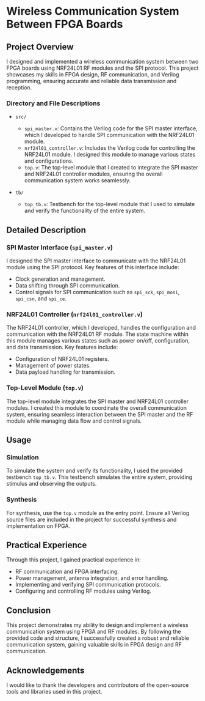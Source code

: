 # Wireless Communication System Between FPGA Boards

## Project Overview

I designed and implemented a wireless communication system between two FPGA boards using NRF24L01 RF modules and the SPI protocol. This project showcases my skills in FPGA design, RF communication, and Verilog programming, ensuring accurate and reliable data transmission and reception.


### Directory and File Descriptions

- `src/`
  - `spi_master.v`: Contains the Verilog code for the SPI master interface, which I developed to handle SPI communication with the NRF24L01 module.
  - `nrf24l01_controller.v`: Includes the Verilog code for controlling the NRF24L01 module. I designed this module to manage various states and configurations.
  - `top.v`: The top-level module that I created to integrate the SPI master and NRF24L01 controller modules, ensuring the overall communication system works seamlessly.

- `tb/`
  - `top_tb.v`: Testbench for the top-level module that I used to simulate and verify the functionality of the entire system.

## Detailed Description

### SPI Master Interface (`spi_master.v`)

I designed the SPI master interface to communicate with the NRF24L01 module using the SPI protocol. Key features of this interface include:
- Clock generation and management.
- Data shifting through SPI communication.
- Control signals for SPI communication such as `spi_sck`, `spi_mosi`, `spi_csn`, and `spi_ce`.

### NRF24L01 Controller (`nrf24l01_controller.v`)

The NRF24L01 controller, which I developed, handles the configuration and communication with the NRF24L01 RF module. The state machine within this module manages various states such as power on/off, configuration, and data transmission. Key features include:
- Configuration of NRF24L01 registers.
- Management of power states.
- Data payload handling for transmission.

### Top-Level Module (`top.v`)

The top-level module integrates the SPI master and NRF24L01 controller modules. I created this module to coordinate the overall communication system, ensuring seamless interaction between the SPI master and the RF module while managing data flow and control signals.

## Usage

### Simulation

To simulate the system and verify its functionality, I used the provided testbench `top_tb.v`. This testbench simulates the entire system, providing stimulus and observing the outputs.

### Synthesis

For synthesis, use the `top.v` module as the entry point. Ensure all Verilog source files are included in the project for successful synthesis and implementation on FPGA.

## Practical Experience

Through this project, I gained practical experience in:
- RF communication and FPGA interfacing.
- Power management, antenna integration, and error handling.
- Implementing and verifying SPI communication protocols.
- Configuring and controlling RF modules using Verilog.

## Conclusion

This project demonstrates my ability to design and implement a wireless communication system using FPGA and RF modules. By following the provided code and structure, I successfully created a robust and reliable communication system, gaining valuable skills in FPGA design and RF communication.


## Acknowledgements

I would like to thank the developers and contributors of the open-source tools and libraries used in this project.



